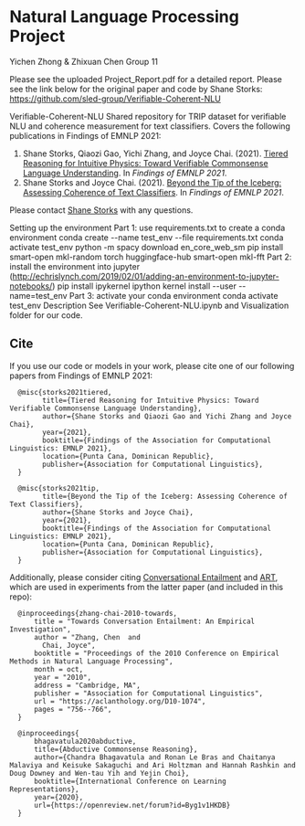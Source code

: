 # Natural Language Processing Project
Yichen Zhong & Zhixuan Chen
Group 11

Please see the uploaded Project_Report.pdf for a detailed report. Please see the link below for the original paper and code by Shane Storks: https://github.com/sled-group/Verifiable-Coherent-NLU

Verifiable-Coherent-NLU
Shared repository for TRIP dataset for verifiable NLU and coherence measurement for text classifiers. Covers the following publications in Findings of EMNLP 2021:
1. Shane Storks, Qiaozi Gao, Yichi Zhang, and Joyce Chai. (2021). [Tiered Reasoning for Intuitive Physics: Toward Verifiable Commonsense Language Understanding](https://arxiv.org/abs/2109.04947). In _Findings of EMNLP 2021_.
2. Shane Storks and Joyce Chai. (2021). [Beyond the Tip of the Iceberg: Assessing Coherence of Text Classifiers](https://arxiv.org/abs/2109.04922). In _Findings of EMNLP 2021_.

Please contact [Shane Storks](http://scr.im/sstorks) with any questions.

Setting up the environment
Part 1: use requirements.txt to create a conda environment
conda create --name test_env --file requirements.txt
conda activate test_env
python -m spacy download en_core_web_sm
pip install smart-open mkl-random torch huggingface-hub smart-open mkl-fft
Part 2: install the environment into jupyter (http://echrislynch.com/2019/02/01/adding-an-environment-to-jupyter-notebooks/)
pip install ipykernel
ipython kernel install --user --name=test_env
Part 3: activate your conda environment
conda activate test_env
Description
See Verifiable-Coherent-NLU.ipynb and Visualization folder for our code.


## Cite
If you use our code or models in your work, please cite one of our following papers from Findings of EMNLP 2021:
```
  @misc{storks2021tiered,
        title={Tiered Reasoning for Intuitive Physics: Toward Verifiable Commonsense Language Understanding}, 
        author={Shane Storks and Qiaozi Gao and Yichi Zhang and Joyce Chai},
        year={2021},
        booktitle={Findings of the Association for Computational Linguistics: EMNLP 2021},
        location={Punta Cana, Dominican Republic},
        publisher={Association for Computational Linguistics},
  }
```

```
  @misc{storks2021tip,
        title={Beyond the Tip of the Iceberg: Assessing Coherence of Text Classifiers}, 
        author={Shane Storks and Joyce Chai},
        year={2021},
        booktitle={Findings of the Association for Computational Linguistics: EMNLP 2021},
        location={Punta Cana, Dominican Republic},
        publisher={Association for Computational Linguistics},
  }
```

Additionally, please consider citing [Conversational Entailment](https://sled.eecs.umich.edu/post/resources/conversation-entailment/) and [ART](https://github.com/allenai/abductive-commonsense-reasoning), which are used in experiments from the latter paper (and included in this repo):
```
  @inproceedings{zhang-chai-2010-towards,
      title = "Towards Conversation Entailment: An Empirical Investigation",
      author = "Zhang, Chen  and
        Chai, Joyce",
      booktitle = "Proceedings of the 2010 Conference on Empirical Methods in Natural Language Processing",
      month = oct,
      year = "2010",
      address = "Cambridge, MA",
      publisher = "Association for Computational Linguistics",
      url = "https://aclanthology.org/D10-1074",
      pages = "756--766",
  }
```

```
  @inproceedings{
      bhagavatula2020abductive,
      title={Abductive Commonsense Reasoning},
      author={Chandra Bhagavatula and Ronan Le Bras and Chaitanya Malaviya and Keisuke Sakaguchi and Ari Holtzman and Hannah Rashkin and Doug Downey and Wen-tau Yih and Yejin Choi},
      booktitle={International Conference on Learning Representations},
      year={2020},
      url={https://openreview.net/forum?id=Byg1v1HKDB}
  }
```
